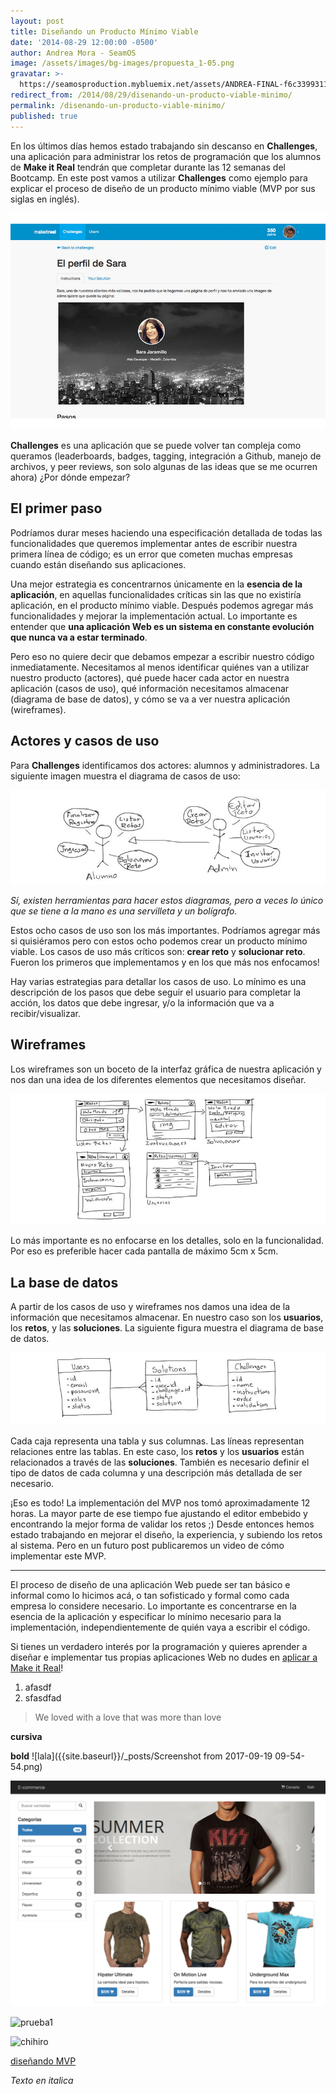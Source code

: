 ```yaml
---
layout: post
title: Diseñando un Producto Mínimo Viable
date: '2014-08-29 12:00:00 -0500'
author: Andrea Mora - SeamOS
image: /assets/images/bg-images/propuesta_1-05.png
gravatar: >-
  https://seamosproduction.mybluemix.net/assets/ANDREA-FINAL-f6c339931161ce71e2fc5ffc9cd4b2a30f27d0bd415fd5e8e94197461b6dbfa3.png
redirect_from: /2014/08/29/disenando-un-producto-viable-minimo/
permalink: /disenando-un-producto-viable-minimo/
published: true
---
```


En los últimos días hemos estado trabajando sin descanso en **Challenges**, una aplicación para administrar los retos de programación que los alumnos de **Make it Real** tendrán que completar durante las 12 semanas del Bootcamp.<!-- more --> En este post vamos a utilizar **Challenges** como ejemplo para explicar el proceso de diseño de un producto mínimo viable (MVP por sus siglas en inglés).

![Challenges](/assets/images/challenges.png)

**Challenges** es una aplicación que se puede volver tan compleja como queramos (leaderboards, badges, tagging, integración a Github, manejo de archivos, y peer reviews, son solo algunas de las ideas que se me ocurren ahora) ¿Por dónde empezar?

## El primer paso

Podríamos durar meses haciendo una especificación detallada de todas las funcionalidades que queremos implementar antes de escribir nuestra primera línea de código; es un error que cometen muchas empresas cuando están diseñando sus aplicaciones.

Una mejor estrategia es concentrarnos únicamente en la **esencia de la aplicación**, en aquellas funcionalidades críticas sin las que no existiría aplicación, en el producto mínimo viable. Después podemos agregar más funcionalidades y mejorar la implementación actual. Lo importante es entender que **una aplicación Web es un sistema en constante evolución que nunca va a estar terminado**.

Pero eso no quiere decir que debamos empezar a escribir nuestro código inmediatamente. Necesitamos al menos identificar quiénes van a utilizar nuestro producto (actores), qué puede hacer cada actor en nuestra aplicación (casos de uso), qué información necesitamos almacenar (diagrama de base de datos), y cómo se va a ver nuestra aplicación (wireframes).

## Actores y casos de uso

Para **Challenges** identificamos dos actores: alumnos y administradores. La siguiente imagen muestra el diagrama de casos de uso:

![Actores y Casos de Uso](/assets/images/makeitchallenges-use-cases.jpg)

*Sí, existen herramientas para hacer estos diagramas, pero a veces lo único que se tiene a la mano es una servilleta y un bolígrafo.*

Estos ocho casos de uso son los más importantes. Podríamos agregar más si quisiéramos pero con estos ocho podemos crear un producto mínimo viable. Los casos de uso más críticos son: **crear reto** y **solucionar reto**. Fueron los primeros que implementamos y en los que más nos enfocamos!



Hay varias estrategias para detallar los casos de uso. Lo mínimo es una descripción de los pasos que debe seguir el usuario para completar la acción, los datos que debe ingresar, y/o la información que va a recibir/visualizar.

## Wireframes

Los wireframes son un boceto de la interfaz gráfica de nuestra aplicación y nos dan una idea de los diferentes elementos que necesitamos diseñar.

![Wireframes](/assets//images/makeitchallenges-wireframes.jpg)

Lo más importante es no enfocarse en los detalles, solo en la funcionalidad. Por eso es preferible hacer cada pantalla de máximo 5cm x 5cm.

## La base de datos

A partir de los casos de uso y wireframes nos damos una idea de la información que necesitamos almacenar. En nuestro caso son los **usuarios**, los **retos**, y las **soluciones**. La siguiente figura muestra el diagrama de base de datos.

![Diagrama de Base de Datos](/assets//images/makeitchallenges-database.jpg)

Cada caja representa una tabla y sus columnas. Las líneas representan relaciones entre las tablas. En este caso, los **retos** y los **usuarios** están relacionados a través de las **soluciones**. También es necesario definir el tipo de datos de cada columna y una descripción más detallada de ser necesario.

¡Eso es todo! La implementación del MVP nos tomó aproximadamente 12 horas. La mayor parte de ese tiempo fue ajustando el editor embebido y encontrando la mejor forma de validar los retos ;) Desde entonces hemos estado trabajando en mejorar el diseño, la experiencia, y subiendo los retos al sistema. Pero en un futuro post publicaremos un video de cómo implementar este MVP.

***

El proceso de diseño de una aplicación Web puede ser tan básico e informal como lo hicimos acá, o tan sofisticado y formal como cada empresa lo considere necesario. Lo importante es concentrarse en la esencia de la aplicación y especificar lo mínimo necesario para la implementación, independientemente de quién vaya a escribir el código.

Si tienes un verdadero interés por la programación y quieres aprender a diseñar e implementar tus propias aplicaciones Web no dudes en [aplicar a Make it Real](/apply)!


1. afasdf
2. sfasdfad

> We loved with a love that was more than love

__cursiva__


****bold****
![lala]({{site.baseurl}}/_posts/Screenshot from 2017-09-19 09-54-54.png)

![Wireframes](/assets/images/mir-project.png)

![prueba1]({{site.baseurl}}//assets/images/mir-project.png)

![chihiro]({{site.baseurl}}/assets/images/regular.jpg)

[diseñando MVP](https://seamosit.github.io/disenando-un-producto-viable-minimo/ "MVP")


<i> Texto en italica </i>

